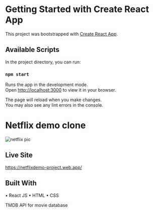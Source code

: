 # Getting Started with Create React App

This project was bootstrapped with [Create React App](https://github.com/facebook/create-react-app).

## Available Scripts

In the project directory, you can run:

### `npm start`

Runs the app in the development mode.\
Open [http://localhost:3000](http://localhost:3000) to view it in your browser.

The page will reload when you make changes.\
You may also see any lint errors in the console.

# Netflix demo clone 

![netflix pic](https://user-images.githubusercontent.com/52262312/98472540-8684bb00-21a8-11eb-8275-c102c440c4a9.jpg)

## Live Site
https://netflixdemo-project.web.app/

## Built With
•	React JS
•	HTML
•	CSS

TMDB API for movie database
